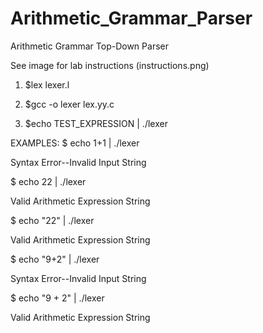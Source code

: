 # Arithmetic_Grammar_Parser
Arithmetic Grammar Top-Down Parser

See image for lab instructions (instructions.png)

1. $lex lexer.l

2. $gcc -o lexer lex.yy.c

3. $echo TEST_EXPRESSION | ./lexer

EXAMPLES:
$ echo 1+1 | ./lexer 

Syntax Error--Invalid Input String

$ echo 22 | ./lexer 

Valid Arithmetic Expression String

$ echo "22" | ./lexer 

Valid Arithmetic Expression String

$ echo "9+2" | ./lexer 

Syntax Error--Invalid Input String

$ echo "9 + 2" | ./lexer 
  
Valid Arithmetic Expression String


